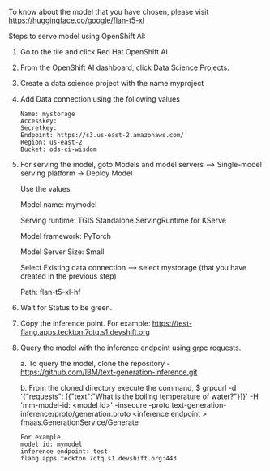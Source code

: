 To know about the model that you have chosen, please visit https://huggingface.co/google/flan-t5-xl

Steps to serve model using OpenShift AI:

1. Go to the tile and click Red Hat OpenShift AI
2. From the OpenShift AI dashboard, click Data Science Projects.
3. Create a data science project with the name myproject
4. Add Data connection using the following values
   
       Name: mystorage
       Accesskey: 
       Secretkey:
       Endpoint: https://s3.us-east-2.amazonaws.com/
       Region: us-east-2
       Bucket: ods-ci-wisdom

6. For serving the model, goto Models and model servers --> Single-model serving platform -> Deploy Model

     Use the values,
   
     Model name: mymodel
   
     Serving runtime: TGIS Standalone ServingRuntime for KServe
   
     Model framework: PyTorch
   
     Model Server Size: Small
   
     Select Existing data connection --> select mystorage (that you have created in the previous step)
   
     Path: flan-t5-xl-hf

8. Wait for Status to be green.

9. Copy the inference point. For example:  https://test-flang.apps.teckton.7ctq.s1.devshift.org
10. Query the model with the inference endpoint using grpc requests.
    
    a. To query the model, clone the repository - https://github.com/IBM/text-generation-inference.git
   
    b. From the cloned directory execute the command,
        $ grpcurl -d  '{"requests": [{"text":"What is the boiling temperature of water?"}]}' -H 'mm-model-id: \<model id\>' -insecure -proto text-generation-inference/proto/generation.proto \<inference endpoint \> fmaas.GenerationService/Generate
     
        For example,
        model id: mymodel
        inference endpoint: test-flang.apps.teckton.7ctq.s1.devshift.org:443

